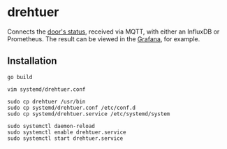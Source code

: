 # drehtuer

Connects the [door's status](https://hsmr.cc/Infrastruktur/Door), received via MQTT, with either an InfluxDB or Prometheus.
The result can be viewed in the [Grafana](https://grafana.hsmr.cc/dashboard/db/door-state), for example.


## Installation

```
go build

vim systemd/drehtuer.conf

sudo cp drehtuer /usr/bin
sudo cp systemd/drehtuer.conf /etc/conf.d
sudo cp systemd/drehtuer.service /etc/systemd/system

sudo systemctl daemon-reload
sudo systemctl enable drehtuer.service
sudo systemctl start drehtuer.service
```
